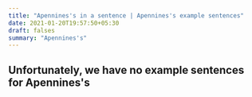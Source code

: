 ```yaml
---
title: "Apennines's in a sentence | Apennines's example sentences"
date: 2021-01-20T19:57:50+05:30
draft: falses
summary: "Apennines's"
---
```

## Unfortunately, we have no example sentences for Apennines's                 
